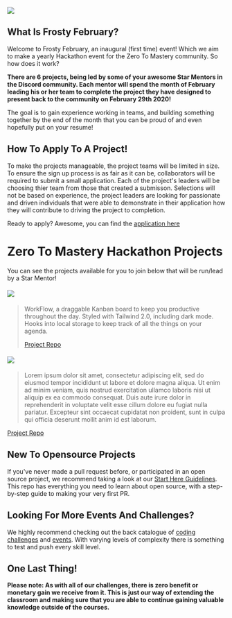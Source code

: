 ![](https://images.ctfassets.net/aq13lwl6616q/3gIZatZY4leFni6xmupkoe/42b2e4e8fc6223e09920e40a08c5cec2/snowman-2021360.png?w=800&q=50)

## What Is Frosty February?

Welcome to Frosty February, an inaugural (first time) event! Which we aim to make a yearly Hackathon event for the Zero To Mastery community. So how does it work?

**There are 6 projects, being led by some of your awesome Star Mentors in the Discord community. Each mentor will spend the month of February leading his or her team to complete the project they have designed to present back to the community on February 29th 2020!**

The goal is to gain experience working in teams, and building something together by the end of the month that you can be proud of and even hopefully put on your resume!

## How To Apply To A Project!

To make the projects manageable, the project teams will be limited in size. To ensure the sign up process is as fair as it can be, collaborators will be required to submit a small application. Each of the project's leaders will be choosing thier team from those that created a submisson. Selections will not be based on experience, the project leaders are looking for passionate and driven individuals that were able to demonstrate in their application how they will contribute to driving the project to completion. 

Ready to apply? Awesome, you can find the [application here](https://forms.google.com)

# Zero To Mastery Hackathon Projects

You can see the projects available for you to join below that will be run/lead by a Star Mentor!

#### [![](https://img.shields.io/badge/SVELTE%20PROJECT-WORKFLOW%20-ffd542?style=for-the-badge&logo=Svelte)](https://github.com/brittneypostma/kanban-board)

> WorkFlow, a draggable Kanban board to keep you productive throughout the day. Styled with Tailwind 2.0, including dark mode. Hooks into local storage to keep track of all the things on your agenda.
>
> [Project Repo](https://github.com/brittneypostma/kanban-board) 



#### [![](https://img.shields.io/badge/GATSBY%20PROJECT-ZtM%20COMMUNITY%20BLOG%20POSTING%20-blue?style=for-the-badge&logo=Gatsby)](https://github.com/r4pt0s/ztm-gatsby-netlify-cms-blog-starter)

> Lorem ipsum dolor sit amet, consectetur adipiscing elit, sed do eiusmod tempor incididunt ut labore et dolore magna aliqua. Ut enim ad minim veniam, quis nostrud exercitation ullamco laboris nisi ut aliquip ex ea commodo consequat. Duis aute irure dolor in reprehenderit in voluptate velit esse cillum dolore eu fugiat nulla pariatur. Excepteur sint occaecat cupidatat non proident, sunt in culpa qui officia deserunt mollit anim id est laborum.

[Project Repo](https://github.com/r4pt0s/ztm-gatsby-netlify-cms-blog-starter) 


## New To Opensource Projects

If you've never made a pull request before, or participated in an open source project, we recommend taking a look at our [Start Here Guidelines](https://github.com/zero-to-mastery/start-here-guidelines). This repo has everything you need to learn about open source, with a step-by-step guide to making your very first PR.

## Looking For More Events And Challenges?
We highly recommend checking out the back catalogue of [coding challenges](https://zerotomastery.io/community/coding-challenges/?utm_source=github&utm_medium=frosty-february-hackathon-2021) and [events](https://zerotomastery.io/community/events/?utm_source=github&utm_medium=frosty-february-hackathon-2021). With varying levels of complexity there is something to test and push every skill level. 

## One Last Thing!

**Please note: As with all of our challenges, there is zero benefit or monetary gain we receive from it. This is just our way of extending the classroom and making sure that you are able to continue gaining valuable knowledge outside of the courses.**
